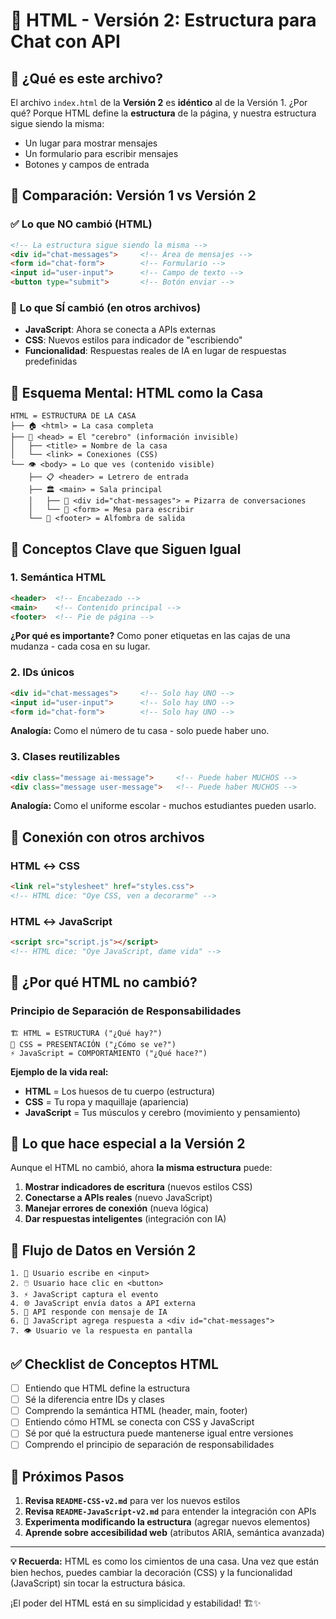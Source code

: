 # 📄 HTML - Versión 2: Estructura para Chat con API

## 🎯 ¿Qué es este archivo?

El archivo `index.html` de la **Versión 2** es **idéntico** al de la Versión 1. ¿Por qué? Porque HTML define la **estructura** de la página, y nuestra estructura sigue siendo la misma:

- Un lugar para mostrar mensajes
- Un formulario para escribir mensajes
- Botones y campos de entrada

## 🔄 Comparación: Versión 1 vs Versión 2

### ✅ **Lo que NO cambió (HTML)**
```html
<!-- La estructura sigue siendo la misma -->
<div id="chat-messages">     <!-- Área de mensajes -->
<form id="chat-form">        <!-- Formulario -->
<input id="user-input">      <!-- Campo de texto -->
<button type="submit">       <!-- Botón enviar -->
```

### 🚀 **Lo que SÍ cambió (en otros archivos)**
- **JavaScript**: Ahora se conecta a APIs externas
- **CSS**: Nuevos estilos para indicador de "escribiendo"
- **Funcionalidad**: Respuestas reales de IA en lugar de respuestas predefinidas

## 🧠 Esquema Mental: HTML como la Casa

```
HTML = ESTRUCTURA DE LA CASA
├── 🏠 <html> = La casa completa
├── 🧠 <head> = El "cerebro" (información invisible)
│   ├── <title> = Nombre de la casa
│   └── <link> = Conexiones (CSS)
└── 👁️ <body> = Lo que ves (contenido visible)
    ├── 📋 <header> = Letrero de entrada
    ├── 🏛️ <main> = Sala principal
    │   ├── 💬 <div id="chat-messages"> = Pizarra de conversaciones
    │   └── 📝 <form> = Mesa para escribir
    └── 🦶 <footer> = Alfombra de salida
```

## 🎯 Conceptos Clave que Siguen Igual

### 1. **Semántica HTML**
```html
<header>  <!-- Encabezado -->
<main>    <!-- Contenido principal -->
<footer>  <!-- Pie de página -->
```
**¿Por qué es importante?** Como poner etiquetas en las cajas de una mudanza - cada cosa en su lugar.

### 2. **IDs únicos**
```html
<div id="chat-messages">     <!-- Solo hay UNO -->
<input id="user-input">      <!-- Solo hay UNO -->
<form id="chat-form">        <!-- Solo hay UNO -->
```
**Analogía:** Como el número de tu casa - solo puede haber uno.

### 3. **Clases reutilizables**
```html
<div class="message ai-message">     <!-- Puede haber MUCHOS -->
<div class="message user-message">   <!-- Puede haber MUCHOS -->
```
**Analogía:** Como el uniforme escolar - muchos estudiantes pueden usarlo.

## 🔗 Conexión con otros archivos

### **HTML ↔️ CSS**
```html
<link rel="stylesheet" href="styles.css">
<!-- HTML dice: "Oye CSS, ven a decorarme" -->
```

### **HTML ↔️ JavaScript**
```html
<script src="script.js"></script>
<!-- HTML dice: "Oye JavaScript, dame vida" -->
```

## 🎨 ¿Por qué HTML no cambió?

### **Principio de Separación de Responsabilidades**
```
🏗️ HTML = ESTRUCTURA ("¿Qué hay?")
🎨 CSS = PRESENTACIÓN ("¿Cómo se ve?")
⚡ JavaScript = COMPORTAMIENTO ("¿Qué hace?")
```

**Ejemplo de la vida real:**
- **HTML** = Los huesos de tu cuerpo (estructura)
- **CSS** = Tu ropa y maquillaje (apariencia)
- **JavaScript** = Tus músculos y cerebro (movimiento y pensamiento)

## 🚀 Lo que hace especial a la Versión 2

Aunque el HTML no cambió, ahora **la misma estructura** puede:

1. **Mostrar indicadores de escritura** (nuevos estilos CSS)
2. **Conectarse a APIs reales** (nuevo JavaScript)
3. **Manejar errores de conexión** (nueva lógica)
4. **Dar respuestas inteligentes** (integración con IA)

## 🎯 Flujo de Datos en Versión 2

```
1. 👤 Usuario escribe en <input>
2. 🖱️ Usuario hace clic en <button>
3. ⚡ JavaScript captura el evento
4. 🌐 JavaScript envía datos a API externa
5. 🤖 API responde con mensaje de IA
6. 📝 JavaScript agrega respuesta a <div id="chat-messages">
7. 👁️ Usuario ve la respuesta en pantalla
```

## ✅ Checklist de Conceptos HTML

- [ ] Entiendo que HTML define la estructura
- [ ] Sé la diferencia entre IDs y clases
- [ ] Comprendo la semántica HTML (header, main, footer)
- [ ] Entiendo cómo HTML se conecta con CSS y JavaScript
- [ ] Sé por qué la estructura puede mantenerse igual entre versiones
- [ ] Comprendo el principio de separación de responsabilidades

## 🔮 Próximos Pasos

1. **Revisa `README-CSS-v2.md`** para ver los nuevos estilos
2. **Revisa `README-JavaScript-v2.md`** para entender la integración con APIs
3. **Experimenta modificando la estructura** (agregar nuevos elementos)
4. **Aprende sobre accesibilidad web** (atributos ARIA, semántica avanzada)

---

**💡 Recuerda:** HTML es como los cimientos de una casa. Una vez que están bien hechos, puedes cambiar la decoración (CSS) y la funcionalidad (JavaScript) sin tocar la estructura básica.

¡El poder del HTML está en su simplicidad y estabilidad! 🏗️✨
